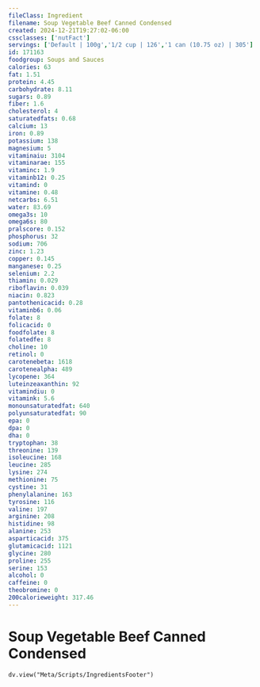 ```yaml
---
fileClass: Ingredient
filename: Soup Vegetable Beef Canned Condensed
created: 2024-12-21T19:27:02-06:00
cssclasses: ['nutFact']
servings: ['Default | 100g','1/2 cup | 126','1 can (10.75 oz) | 305']
id: 171163
foodgroup: Soups and Sauces
calories: 63
fat: 1.51
protein: 4.45
carbohydrate: 8.11
sugars: 0.89
fiber: 1.6
cholesterol: 4
saturatedfats: 0.68
calcium: 13
iron: 0.89
potassium: 138
magnesium: 5
vitaminaiu: 3104
vitaminarae: 155
vitaminc: 1.9
vitaminb12: 0.25
vitamind: 0
vitamine: 0.48
netcarbs: 6.51
water: 83.69
omega3s: 10
omega6s: 80
pralscore: 0.152
phosphorus: 32
sodium: 706
zinc: 1.23
copper: 0.145
manganese: 0.25
selenium: 2.2
thiamin: 0.029
riboflavin: 0.039
niacin: 0.823
pantothenicacid: 0.28
vitaminb6: 0.06
folate: 8
folicacid: 0
foodfolate: 8
folatedfe: 8
choline: 10
retinol: 0
carotenebeta: 1618
carotenealpha: 489
lycopene: 364
luteinzeaxanthin: 92
vitamindiu: 0
vitamink: 5.6
monounsaturatedfat: 640
polyunsaturatedfat: 90
epa: 0
dpa: 0
dha: 0
tryptophan: 38
threonine: 139
isoleucine: 168
leucine: 285
lysine: 274
methionine: 75
cystine: 31
phenylalanine: 163
tyrosine: 116
valine: 197
arginine: 208
histidine: 98
alanine: 253
asparticacid: 375
glutamicacid: 1121
glycine: 280
proline: 255
serine: 153
alcohol: 0
caffeine: 0
theobromine: 0
200calorieweight: 317.46
---
```


# Soup Vegetable Beef Canned Condensed

```dataviewjs
dv.view("Meta/Scripts/IngredientsFooter")
```